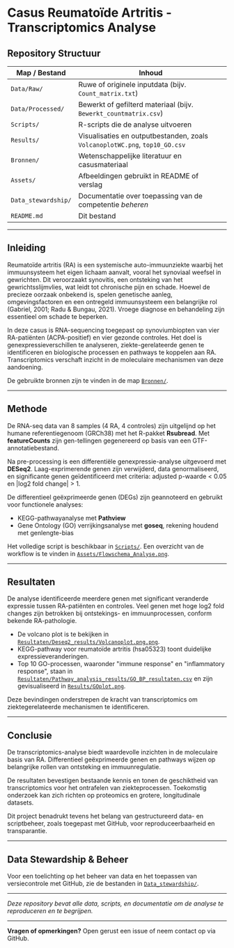 # Casus Reumatoïde Artritis - Transcriptomics Analyse

## Repository Structuur

| Map / Bestand         | Inhoud                                                                                      |
|----------------------|---------------------------------------------------------------------------------------------|
| `Data/Raw/`          | Ruwe of originele inputdata (bijv. `Count_matrix.txt`)                                    |
| `Data/Processed/`    | Bewerkt of gefilterd materiaal (bijv. `Bewerkt_countmatrix.csv`)                           |
| `Scripts/`           | R-scripts die de analyse uitvoeren                                                         |
| `Results/`           | Visualisaties en outputbestanden, zoals `VolcanoplotWC.png`, `top10_GO.csv`                 |
| `Bronnen/`           | Wetenschappelijke literatuur en casusmateriaal                                            |
| `Assets/`            | Afbeeldingen gebruikt in README of verslag                                                |
| `Data_stewardship/`  | Documentatie over toepassing van de competentie *beheren*                                |
| `README.md`          | Dit bestand                                                                                |

---

## Inleiding  
Reumatoïde artritis (RA) is een systemische auto-immuunziekte waarbij het immuunsysteem het eigen lichaam aanvalt, vooral het synoviaal weefsel in gewrichten. Dit veroorzaakt synovitis, een ontsteking van het gewrichtsslijmvlies, wat leidt tot chronische pijn en schade. Hoewel de precieze oorzaak onbekend is, spelen genetische aanleg, omgevingsfactoren en een ontregeld immuunsysteem een belangrijke rol (Gabriel, 2001; Radu & Bungau, 2021). Vroege diagnose en behandeling zijn essentieel om schade te beperken.  

In deze casus is RNA-sequencing toegepast op synoviumbiopten van vier RA-patiënten (ACPA-positief) en vier gezonde controles. Het doel is genexpressieverschillen te analyseren, ziekte-gerelateerde genen te identificeren en biologische processen en pathways te koppelen aan RA. Transcriptomics verschaft inzicht in de moleculaire mechanismen van deze aandoening.  

De gebruikte bronnen zijn te vinden in de map [`Bronnen/`](Bronnen/).

---

## Methode  
De RNA-seq data van 8 samples (4 RA, 4 controles) zijn uitgelijnd op het humane referentiegenoom (GRCh38) met het R-pakket **Rsubread**. Met **featureCounts** zijn gen-tellingen gegenereerd op basis van een GTF-annotatiebestand.  

Na pre-processing is een differentiële genexpressie-analyse uitgevoerd met **DESeq2**. Laag-exprimerende genen zijn verwijderd, data genormaliseerd, en significante genen geïdentificeerd met criteria: adjusted p-waarde < 0.05 en |log2 fold change| > 1.  

De differentieel geëxprimeerde genen (DEGs) zijn geannoteerd en gebruikt voor functionele analyses:  
- KEGG-pathwayanalyse met **Pathview**  
- Gene Ontology (GO) verrijkingsanalyse met **goseq**, rekening houdend met genlengte-bias  

Het volledige script is beschikbaar in [`Scripts/`](Scripts/). Een overzicht van de workflow is te vinden in [`Assets/Flowschema_Analyse.png`](Assets/Flowschema_Analyse.png).

---

## Resultaten  
De analyse identificeerde meerdere genen met significant veranderde expressie tussen RA-patiënten en controles. Veel genen met hoge log2 fold changes zijn betrokken bij ontstekings- en immuunprocessen, conform bekende RA-pathologie.  

- De volcano plot is te bekijken in [`Resultaten/Deseq2_results/Volcanoplot.png.png`](Resultaten/Deseq2_results/Volcanoplot.png.png).  
- KEGG-pathway voor reumatoïde artritis (hsa05323) toont duidelijke expressieveranderingen.  
- Top 10 GO-processen, waaronder "immune response" en "inflammatory response", staan in [`Resultaten/Pathway_analysis_results/GO_BP_resultaten.csv`](Resultaten/Pathway_analysis_results/GO_BP_resultaten.csv) en zijn gevisualiseerd in [`Results/GOplot.png`](Results/GOplot.png).  

Deze bevindingen onderstrepen de kracht van transcriptomics om ziektegerelateerde mechanismen te identificeren.

---

## Conclusie  
De transcriptomics-analyse biedt waardevolle inzichten in de moleculaire basis van RA. Differentieel geëxprimeerde genen en pathways wijzen op belangrijke rollen van ontsteking en immuunregulatie.  

De resultaten bevestigen bestaande kennis en tonen de geschiktheid van transcriptomics voor het ontrafelen van ziekteprocessen. Toekomstig onderzoek kan zich richten op proteomics en grotere, longitudinale datasets.  

Dit project benadrukt tevens het belang van gestructureerd data- en scriptbeheer, zoals toegepast met GitHub, voor reproduceerbaarheid en transparantie.

---

## Data Stewardship & Beheer  
Voor een toelichting op het beheer van data en het toepassen van versiecontrole met GitHub, zie de bestanden in [`Data_stewardship/`](Data_stewardship/).

---

*Deze repository bevat alle data, scripts, en documentatie om de analyse te reproduceren en te begrijpen.*

---

**Vragen of opmerkingen?** Open gerust een issue of neem contact op via GitHub.

